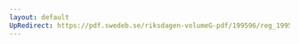```yaml
---
layout: default
UpRedirect: https://pdf.swedeb.se/riksdagen-volumeG-pdf/199596/reg_199596/reg_199596_0286.pdf
---
```

